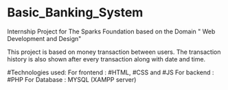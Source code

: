 # Basic_Banking_System
Internship Project for The Sparks Foundation based on the Domain " Web Development and Design" 

This project is based on money transaction between users. The transaction history is also shown after every transaction along with date and time.

#Technologies used:
For frontend : #HTML, #CSS and #JS
For backend : #PHP 
For Database  : MYSQL (XAMPP server)
